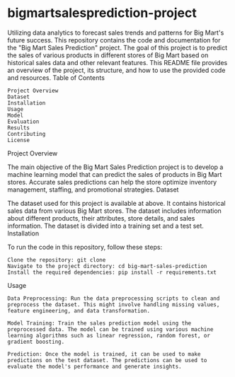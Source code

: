 # bigmartsalesprediction-project
Utilizing data analytics to forecast sales trends and patterns for Big Mart's future success.
This repository contains the code and documentation for the "Big Mart Sales Prediction" project. The goal of this project is to predict the sales of various products in different stores of Big Mart based on historical sales data and other relevant features. This README file provides an overview of the project, its structure, and how to use the provided code and resources.
Table of Contents

    Project Overview
    Dataset
    Installation
    Usage
    Model
    Evaluation
    Results
    Contributing
    License

Project Overview

The main objective of the Big Mart Sales Prediction project is to develop a machine learning model that can predict the sales of products in Big Mart stores. Accurate sales predictions can help the store optimize inventory management, staffing, and promotional strategies.
Dataset

The dataset used for this project is available at above. It contains historical sales data from various Big Mart stores. The dataset includes information about different products, their attributes, store details, and sales information. The dataset is divided into a training set and a test set.
Installation

To run the code in this repository, follow these steps:

    Clone the repository: git clone
    Navigate to the project directory: cd big-mart-sales-prediction
    Install the required dependencies: pip install -r requirements.txt

Usage

    Data Preprocessing: Run the data preprocessing scripts to clean and preprocess the dataset. This might involve handling missing values, feature engineering, and data transformation.

    Model Training: Train the sales prediction model using the preprocessed data. The model can be trained using various machine learning algorithms such as linear regression, random forest, or gradient boosting.

    Prediction: Once the model is trained, it can be used to make predictions on the test dataset. The predictions can be used to evaluate the model's performance and generate insights.




